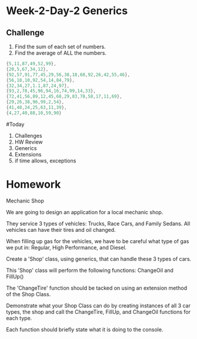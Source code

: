 # Week-2-Day-2 Generics

## Challenge

1. Find the sum of each set of numbers.
2. Find the average of ALL the numbers.

```c#
{5,11,87,49,52,99},
{20,5,67,34,12},
{92,57,91,77,45,29,56,38,18,68,92,26,42,55,46},
{56,18,10,92,54,14,84,79},
{32,34,27,1.1,87,24,97},
{93,2,78,45,96,94,16,74,99,14,33},
{72,41,56,89,12,45,68,29,83,78,58,17,11,69},
{29,26,38,96,99,2,54},
{41,48,24,25,63,11,39},
{4,27,40,88,10,59,90}
```

#Today
1. Challenges
2. HW Review
3. Generics
4. Extensions
5. if time allows, exceptions

# Homework
Mechanic Shop

We are going to design an application for a local mechanic shop. 

They service 3 types of vehicles: Trucks, Race Cars, and Family Sedans. All vehicles can have their tires and oil changed.

When filling up gas for the vehicles, we have to be careful what type of gas we put in: Regular, High Performance, and Diesel. 

Create a 'Shop' class, using generics, that can handle these 3 types of cars. 

This 'Shop' class will perform the following functions: ChangeOil and FillUp()

The 'ChangeTire' function should be tacked on using an extension method of the Shop Class.

Demonstrate what your Shop Class can do by creating instances of all 3 car types, the shop and call the ChangeTire, FillUp, and ChangeOil functions for each type. 

Each function should briefly state what it is doing to the console.



